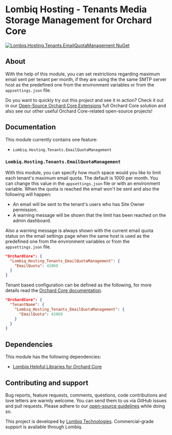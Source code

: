 # Lombiq Hosting - Tenants Media Storage Management for Orchard Core

[![Lombiq.Hosting.Tenants.EmailQuotaManagement NuGet](https://img.shields.io/nuget/v/Lombiq.Hosting.Tenants.EmailQuotaManagement?label=Lombiq.Hosting.Tenants.EmailQuotaManagement)](https://www.nuget.org/packages/Lombiq.Hosting.Tenants.EmailQuotaManagement/)

## About

With the help of this module, you can set restrictions regarding maximum email sent per tenant per month, if they are using the the same SMTP server host as the predefined one from the environment variables or from the `appsettings.json` file.

Do you want to quickly try out this project and see it in action? Check it out in our [Open-Source Orchard Core Extensions](https://github.com/Lombiq/Open-Source-Orchard-Core-Extensions) full Orchard Core solution and also see our other useful Orchard Core-related open-source projects!

## Documentation

This module currently contains one feature:

- `Lombiq.Hosting.Tenants.EmailQuotaManagement`

### `Lombiq.Hosting.Tenants.EmailQuotaManagement`

With this module, you can specify how much space would you like to limit each tenant's maximum email quota. The default is 1000 per month. You can change this value in the `appsettings.json` file or with an environment variable. When the quota is reached the email won't be sent and also the following will happen:
- An email will be sent to the tenant's users who has Site Owner permission.
- A warning message will be shown that the limit has been reached on the admin dashboard.

Also a warning message is always shown with the current email quota status on the email settings page when the same host is used as the predefined one from the environment variables or from the `appsettings.json` file. 

```json
"OrchardCore": {
  "Lombiq_Hosting_Tenants_EmailQuotaManagement": {
    "EmailQuota": 42069
  }
}
```

Tenant based configuration can be defined as the following, for more details read the [Orchard Core documentation](https://docs.orchardcore.net/en/main/docs/reference/core/Configuration/#tenant-postconfiguration).

```json
"OrchardCore": {
  "TenantName": {
    "Lombiq_Hosting_Tenants_EmailQuotaManagement": {
      "EmailQuota": 42069
    }
  }
}
```

## Dependencies

This module has the following dependencies:

- [Lombiq Helpful Libraries for Orchard Core](https://github.com/Lombiq/Helpful-Libraries)

## Contributing and support

Bug reports, feature requests, comments, questions, code contributions and love letters are warmly welcome. You can send them to us via GitHub issues and pull requests. Please adhere to our [open-source guidelines](https://lombiq.com/open-source-guidelines) while doing so.

This project is developed by [Lombiq Technologies](https://lombiq.com/). Commercial-grade support is available through Lombiq.
